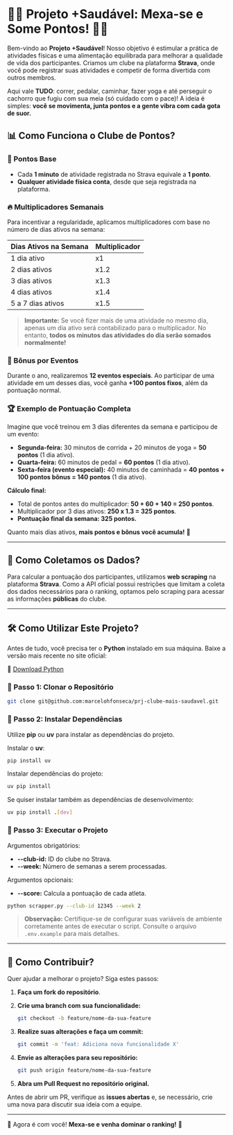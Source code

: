 # 🏃‍♂️ Projeto +Saudável: Mexa-se e Some Pontos! 🚴‍♀️

Bem-vindo ao **Projeto +Saudável**! Nosso objetivo é estimular a prática de atividades físicas e uma alimentação equilibrada para melhorar a qualidade de vida dos participantes. Criamos um clube na plataforma **Strava**, onde você pode registrar suas atividades e competir de forma divertida com outros membros.

Aqui vale **TUDO**: correr, pedalar, caminhar, fazer yoga e até perseguir o cachorro que fugiu com sua meia (só cuidado com o pace)! A ideia é simples: **você se movimenta, junta pontos e a gente vibra com cada gota de suor.**

## 📊 Como Funciona o Clube de Pontos?

### 💪 Pontos Base

- Cada **1 minuto** de atividade registrada no Strava equivale a **1 ponto**.
- **Qualquer atividade física conta**, desde que seja registrada na plataforma.

### 🔥 Multiplicadores Semanais

Para incentivar a regularidade, aplicamos multiplicadores com base no número de dias ativos na semana:

| Dias Ativos na Semana | Multiplicador |
| --------------------- | ------------- |
| 1 dia ativo           | x1            |
| 2 dias ativos         | x1.2          |
| 3 dias ativos         | x1.3          |
| 4 dias ativos         | x1.4          |
| 5 a 7 dias ativos     | x1.5          |

> **Importante:** Se você fizer mais de uma atividade no mesmo dia, apenas um dia ativo será contabilizado para o multiplicador. No entanto, **todos os minutos das atividades do dia serão somados normalmente!**

### 🎉 Bônus por Eventos

Durante o ano, realizaremos **12 eventos especiais**. Ao participar de uma atividade em um desses dias, você ganha **+100 pontos fixos**, além da pontuação normal.

### 🏆 Exemplo de Pontuação Completa

Imagine que você treinou em 3 dias diferentes da semana e participou de um evento:

- **Segunda-feira:** 30 minutos de corrida + 20 minutos de yoga = **50 pontos** (1 dia ativo).
- **Quarta-feira:** 60 minutos de pedal = **60 pontos** (1 dia ativo).
- **Sexta-feira (evento especial):** 40 minutos de caminhada = **40 pontos + 100 pontos bônus = 140 pontos** (1 dia ativo).

**Cálculo final:**

- Total de pontos antes do multiplicador: **50 + 60 + 140 = 250 pontos**.
- Multiplicador por 3 dias ativos: **250 x 1.3 = 325 pontos**.
- **Pontuação final da semana: 325 pontos.**

Quanto mais dias ativos, **mais pontos e bônus você acumula!** 🚀

---

## 📡 Como Coletamos os Dados?

Para calcular a pontuação dos participantes, utilizamos **web scraping** na plataforma **Strava**. Como a API oficial possui restrições que limitam a coleta dos dados necessários para o ranking, optamos pelo scraping para acessar as informações **públicas** do clube.

---

## 🛠 Como Utilizar Este Projeto?

Antes de tudo, você precisa ter o **Python** instalado em sua máquina. Baixe a versão mais recente no site oficial:

🔗 [Download Python](https://www.python.org/downloads/)

### 🔹 Passo 1: Clonar o Repositório

```bash
git clone git@github.com:marcelohfonseca/prj-clube-mais-saudavel.git
```

### 🔹 Passo 2: Instalar Dependências

Utilize **pip** ou **uv** para instalar as dependências do projeto.

Instalar o **uv**:

```bash
pip install uv
```

Instalar dependências do projeto:

```bash
uv pip install
```

Se quiser instalar também as dependências de desenvolvimento:

```bash
uv pip install .[dev]
```

### 🔹 Passo 3: Executar o Projeto

Argumentos obrigatórios:
- **--club-id:** ID do clube no Strava.
- **--week:** Número de semanas a serem processadas.

Argumentos opcionais:
- **--score:** Calcula a pontuação de cada atleta.

```bash
python scrapper.py --club-id 12345 --week 2
```

> **Observação:** Certifique-se de configurar suas variáveis de ambiente corretamente antes de executar o script. Consulte o arquivo `.env.example` para mais detalhes.

---

## 🤝 Como Contribuir?

Quer ajudar a melhorar o projeto? Siga estes passos:

1. **Faça um fork do repositório**.
2. **Crie uma branch com sua funcionalidade:**

   ```bash
   git checkout -b feature/nome-da-sua-feature
   ```

3. **Realize suas alterações e faça um commit:**

   ```bash
   git commit -m 'feat: Adiciona nova funcionalidade X'
   ```

4. **Envie as alterações para seu repositório:**

   ```bash
   git push origin feature/nome-da-sua-feature
   ```

5. **Abra um Pull Request no repositório original.**

Antes de abrir um PR, verifique as **issues abertas** e, se necessário, crie uma nova para discutir sua ideia com a equipe.

---

🚀 Agora é com você! **Mexa-se e venha dominar o ranking!** 💪
